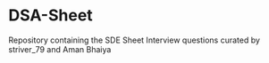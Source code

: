 # DSA-Sheet
Repository containing the SDE Sheet Interview questions curated by striver_79 and Aman Bhaiya
